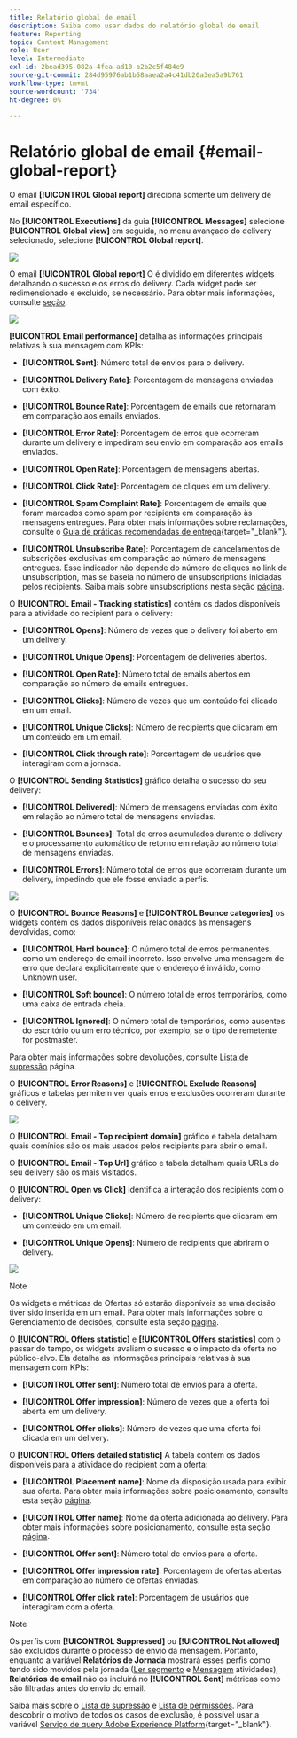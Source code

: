 ```yaml
---
title: Relatório global de email
description: Saiba como usar dados do relatório global de email
feature: Reporting
topic: Content Management
role: User
level: Intermediate
exl-id: 2bead395-082a-4fea-ad10-b2b2c5f484e9
source-git-commit: 284d95976ab1b58aaea2a4c41db20a3ea5a9b761
workflow-type: tm+mt
source-wordcount: '734'
ht-degree: 0%

---
```


# Relatório global de email {#email-global-report}

O email **[!UICONTROL Global report]** direciona somente um delivery de email específico.

No **[!UICONTROL Executions]** da guia **[!UICONTROL Messages]** selecione **[!UICONTROL Global view]** em seguida, no menu avançado do delivery selecionado, selecione **[!UICONTROL Global report]**.

![](assets/global_report_3.png)

O email **[!UICONTROL Global report]** O é dividido em diferentes widgets detalhando o sucesso e os erros do delivery. Cada widget pode ser redimensionado e excluído, se necessário. Para obter mais informações, consulte [seção](global-report.md#modify-dashboard).

![](assets/global_report_4.png)

**[!UICONTROL Email performance]** detalha as informações principais relativas à sua mensagem com KPIs:

* **[!UICONTROL Sent]**: Número total de envios para o delivery.

* **[!UICONTROL Delivery Rate]**: Porcentagem de mensagens enviadas com êxito.

* **[!UICONTROL Bounce Rate]**: Porcentagem de emails que retornaram em comparação aos emails enviados.

* **[!UICONTROL Error Rate]**: Porcentagem de erros que ocorreram durante um delivery e impediram seu envio em comparação aos emails enviados.

* **[!UICONTROL Open Rate]**: Porcentagem de mensagens abertas.

* **[!UICONTROL Click Rate]**: Porcentagem de cliques em um delivery.

* **[!UICONTROL Spam Complaint Rate]**: Porcentagem de emails que foram marcados como spam por recipients em comparação às mensagens entregues. Para obter mais informações sobre reclamações, consulte o [Guia de práticas recomendadas de entrega](https://experienceleague.adobe.com/docs/deliverability-learn/deliverability-best-practice-guide/metrics-for-deliverability/complaints.html#metrics-for-deliverability){target=&quot;_blank&quot;}.

* **[!UICONTROL Unsubscribe Rate]**: Porcentagem de cancelamentos de subscrições exclusivas em comparação ao número de mensagens entregues. Esse indicador não depende do número de cliques no link de unsubscription, mas se baseia no número de unsubscriptions iniciadas pelos recipients. Saiba mais sobre unsubscriptions nesta seção [página](../messages/consent.md).

O **[!UICONTROL Email - Tracking statistics]** contém os dados disponíveis para a atividade do recipient para o delivery:

* **[!UICONTROL Opens]**: Número de vezes que o delivery foi aberto em um delivery.

* **[!UICONTROL Unique Opens]**: Porcentagem de deliveries abertos.

* **[!UICONTROL Open Rate]**: Número total de emails abertos em comparação ao número de emails entregues.

* **[!UICONTROL Clicks]**: Número de vezes que um conteúdo foi clicado em um email.

* **[!UICONTROL Unique Clicks]**: Número de recipients que clicaram em um conteúdo em um email.

* **[!UICONTROL Click through rate]**: Porcentagem de usuários que interagiram com a jornada.

O **[!UICONTROL Sending Statistics]** gráfico detalha o sucesso do seu delivery:

* **[!UICONTROL Delivered]**: Número de mensagens enviadas com êxito em relação ao número total de mensagens enviadas.

* **[!UICONTROL Bounces]**: Total de erros acumulados durante o delivery e o processamento automático de retorno em relação ao número total de mensagens enviadas.

* **[!UICONTROL Errors]**: Número total de erros que ocorreram durante um delivery, impedindo que ele fosse enviado a perfis.

![](assets/global_report_5.png)

O **[!UICONTROL Bounce Reasons]** e **[!UICONTROL Bounce categories]** os widgets contêm os dados disponíveis relacionados às mensagens devolvidas, como:

* **[!UICONTROL Hard bounce]**: O número total de erros permanentes, como um endereço de email incorreto. Isso envolve uma mensagem de erro que declara explicitamente que o endereço é inválido, como Unknown user.

* **[!UICONTROL Soft bounce]**: O número total de erros temporários, como uma caixa de entrada cheia.

* **[!UICONTROL Ignored]**: O número total de temporários, como ausentes do escritório ou um erro técnico, por exemplo, se o tipo de remetente for postmaster.

Para obter mais informações sobre devoluções, consulte [Lista de supressão](../reports/suppression-list.md) página.

O **[!UICONTROL Error Reasons]** e **[!UICONTROL Exclude Reasons]** gráficos e tabelas permitem ver quais erros e exclusões ocorreram durante o delivery.

![](assets/global_report_6.png)

O **[!UICONTROL Email - Top recipient domain]** gráfico e tabela detalham quais domínios são os mais usados pelos recipients para abrir o email.

O **[!UICONTROL Email - Top Url]** gráfico e tabela detalham quais URLs do seu delivery são os mais visitados.

O **[!UICONTROL Open vs Click]** identifica a interação dos recipients com o delivery:

* **[!UICONTROL Unique Clicks]**: Número de recipients que clicaram em um conteúdo em um email.

* **[!UICONTROL Unique Opens]**: Número de recipients que abriram o delivery.

![](assets/global_report_20.png)

>[!NOTE]
>
>Os widgets e métricas de Ofertas só estarão disponíveis se uma decisão tiver sido inserida em um email. Para obter mais informações sobre o Gerenciamento de decisões, consulte esta seção [página](../offers/get-started/starting-offer-decisioning.md).

O **[!UICONTROL Offers statistic]** e **[!UICONTROL Offers statistics]** com o passar do tempo, os widgets avaliam o sucesso e o impacto da oferta no público-alvo. Ela detalha as informações principais relativas à sua mensagem com KPIs:

* **[!UICONTROL Offer sent]**: Número total de envios para a oferta.

* **[!UICONTROL Offer impression]**: Número de vezes que a oferta foi aberta em um delivery.

* **[!UICONTROL Offer clicks]**: Número de vezes que uma oferta foi clicada em um delivery.

O **[!UICONTROL Offers detailed statistic]** A tabela contém os dados disponíveis para a atividade do recipient com a oferta:

* **[!UICONTROL Placement name]**: Nome da disposição usada para exibir sua oferta. Para obter mais informações sobre posicionamento, consulte esta seção [página](../offers/offer-library/creating-placements.md).

* **[!UICONTROL Offer name]**: Nome da oferta adicionada ao delivery. Para obter mais informações sobre posicionamento, consulte esta seção [página](../offers/offer-library/creating-personalized-offers.md).

* **[!UICONTROL Offer sent]**: Número total de envios para a oferta.

* **[!UICONTROL Offer impression rate]**: Porcentagem de ofertas abertas em comparação ao número de ofertas enviadas.

* **[!UICONTROL Offer click rate]**: Porcentagem de usuários que interagiram com a oferta.

>[!NOTE]
>
>Os perfis com **[!UICONTROL Suppressed]** ou **[!UICONTROL Not allowed]** são excluídos durante o processo de envio da mensagem. Portanto, enquanto a variável **Relatórios de Jornada** mostrará esses perfis como tendo sido movidos pela jornada ([Ler segmento](../building-journeys/read-segment.md) e [Mensagem](../building-journeys/journeys-message.md) atividades), **Relatórios de email** não os incluirá no **[!UICONTROL Sent]** métricas como são filtradas antes do envio do email.
>
>Saiba mais sobre o [Lista de supressão](../reports/suppression-list.md) e [Lista de permissões](allow-list.md). Para descobrir o motivo de todos os casos de exclusão, é possível usar a variável [Serviço de query Adobe Experience Platform](https://experienceleague.adobe.com/docs/experience-platform/query/api/getting-started.html){target=&quot;_blank&quot;}.
